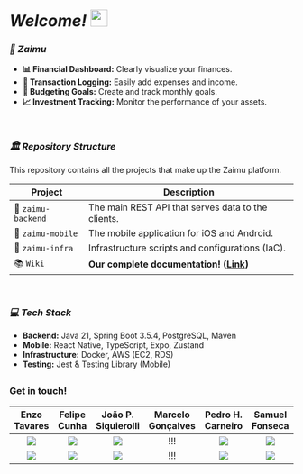 # ***Welcome! <img src="https://media.giphy.com/media/hvRJCLFzcasrR4ia7z/giphy.gif" width="30">*** 

### ***💸 Zaimu***

* **📊 Financial Dashboard:** Clearly visualize your finances.
* **💸 Transaction Logging:** Easily add expenses and income.
* **🎯 Budgeting Goals:** Create and track monthly goals.
* **📈 Investment Tracking:** Monitor the performance of your assets.

<br>

### ***🏛️ Repository Structure***

This repository contains all the projects that make up the Zaimu platform.

| Project | Description |
|---|---|
| 📁 `zaimu-backend` | The main REST API that serves data to the clients. |
| 📁 `zaimu-mobile` | The mobile application for iOS and Android. |
| 📁 `zaimu-infra` | Infrastructure scripts and configurations (IaC). |
| 📚 `Wiki` | **Our complete documentation! ([Link](https://github.com/EnzoTavares/zaimu/wiki))** |

<br>

### ***💻 Tech Stack***

* **Backend:** Java 21, Spring Boot 3.5.4, PostgreSQL, Maven
* **Mobile:** React Native, TypeScript, Expo, Zustand
* **Infrastructure:** Docker, AWS (EC2, RDS)
* **Testing:** Jest & Testing Library (Mobile)

##

### Get in touch!  
| Enzo Tavares  | Felipe Cunha | João P. Siquierolli | Marcelo Gonçalves | Pedro H. Carneiro | Samuel Fonseca |
| :--------:  | :--------: | :--------: | :--------: | :--------: | :--------: |
|<a href="https://www.linkedin.com/in/enzo-tavares-23set/" target="_blank"><img loading="lazy" src="https://img.shields.io/badge/-LinkedIn-%230077B5?style=for-the-badge&logo=linkedin&logoColor=white"></a>|<a href="https://www.linkedin.com/in/feliperscunha/" target="_blank"><img loading="lazy" src="https://img.shields.io/badge/-LinkedIn-%230077B5?style=for-the-badge&logo=linkedin&logoColor=white"></a>|<a href="https://www.linkedin.com/in/joao-pedro-penha-siquierolli/" target="_blank"><img loading="lazy" src="https://img.shields.io/badge/-LinkedIn-%230077B5?style=for-the-badge&logo=linkedin&logoColor=white"></a>|!!!|<a href="https://www.linkedin.com/in/pedrocastro2005/" target="_blank"><img loading="lazy" src="https://img.shields.io/badge/-LinkedIn-%230077B5?style=for-the-badge&logo=linkedin&logoColor=white"></a>|<a href="https://www.linkedin.com/in/samuel-vieira-fonseca-4071232a2/" target="_blank"><img loading="lazy" src="https://img.shields.io/badge/-LinkedIn-%230077B5?style=for-the-badge&logo=linkedin&logoColor=white"></a>|
|<a href="mailto:enzotavares2309@gmail.com" target="_blank"><img loading="lazy" src="https://img.shields.io/badge/Mail-D14836?style=for-the-badge&logo=gmail&logoColor=white"></a>|<a href="mailto:ruascunhafelipe@gmail.com" target="_blank"><img loading="lazy" src="https://img.shields.io/badge/Mail-D14836?style=for-the-badge&logo=gmail&logoColor=white"></a>|<a href="mailto:joaopedrosiquierolli@gmail.com" target="_blank"><img loading="lazy" src="https://img.shields.io/badge/Mail-D14836?style=for-the-badge&logo=gmail&logoColor=white"></a>|!!!|<a href="mailto:ph.c.castro10@gmail.com" target="_blank"><img loading="lazy" src="https://img.shields.io/badge/Mail-D14836?style=for-the-badge&logo=gmail&logoColor=white"></a>|<a href="mailto:samuelvf9@hotmail.com" target="_blank"><img loading="lazy" src="https://img.shields.io/badge/Mail-D14836?style=for-the-badge&logo=gmail&logoColor=white"></a>| 
